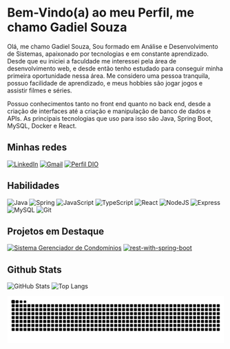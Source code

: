 # Bem-Vindo(a) ao meu Perfil, me chamo Gadiel Souza

Olá, me chamo Gadiel Souza, Sou formado em Análise e Desenvolvimento de Sistemas, apaixonado por tecnologias e em constante aprendizado. Desde que eu iniciei a faculdade me interessei pela área de desenvolvimento web, e desde então tenho estudado para conseguir minha primeira oportunidade nessa área. Me considero uma pessoa tranquila, possuo facilidade de aprendizado, e meus hobbies são jogar jogos e assistir filmes e séries.

Possuo conhecimentos tanto no front end quanto no back end, desde a criação de interfaces até a criação e manipulação de banco de dados e APIs. As principais tecnologias que uso para isso são Java, Spring Boot, MySQL, Docker e React.

## Minhas redes

[![LinkedIn](https://img.shields.io/badge/-LinkedIn-000?style=for-the-badge&logo=linkedin&logoColor=30A3DC)](https://www.linkedin.com/in/gadielsouzafrontend/)
[![Gmail](https://img.shields.io/badge/Gmail-333333?style=for-the-badge&logo=gmail&logoColor=red)](mailto:gadielbarrosdesouza@gmail.com)
[![Perfil DIO](https://img.shields.io/badge/-Meu%20Perfil%20na%20DIO-30A3DC?style=for-the-badge)](https://web.dio.me/users/gadielbarrosdesouza/)

## Habilidades

![Java](https://img.shields.io/badge/java-%23ED8B00.svg?style=for-the-badge&logo=openjdk&logoColor=white)
![Spring](https://img.shields.io/badge/spring-%236DB33F.svg?style=for-the-badge&logo=spring&logoColor=white)
![JavaScript](https://img.shields.io/badge/JavaScript-F7DF1E?style=for-the-badge&logo=javascript&logoColor=black)
![TypeScript](https://img.shields.io/badge/TypeScript-007ACC?style=for-the-badge&logo=typescript&logoColor=white)
![React](https://img.shields.io/badge/React-20232A?style=for-the-badge&logo=react&logoColor=61DAFB)
![NodeJS](https://img.shields.io/badge/node.js-6DA55F?style=for-the-badge&logo=node.js&logoColor=white)
![Express](https://img.shields.io/badge/express.js-%23404d59.svg?style=for-the-badge&logo=express&logoColor=%2361DAFB)
![MySQL](https://img.shields.io/badge/MySQL-00000F?style=for-the-badge&logo=mysql&logoColor=white)
![Git](https://img.shields.io/badge/GIT-E44C30?style=for-the-badge&logo=git&logoColor=white)

## Projetos em Destaque

[![Sistema Gerenciador de Condomínios](https://github-readme-stats.vercel.app/api/pin/?username=Gadiel-S&repo=gerenciador_condominios&bg_color=000&border_color=30A3DC&show_icons=true&icon_color=30A3DC&title_color=E94D5F&text_color=FFF)](https://github.com/Gadiel-S/gerenciador_condominios)
[![rest-with-spring-boot](https://github-readme-stats.vercel.app/api/pin/?username=Gadiel-S&repo=hibernate&bg_color=000&border_color=30A3DC&show_icons=true&icon_color=30A3DC&title_color=E94D5F&text_color=FFF&cache_seconds=0)](https://github.com/Gadiel-S/rest-with-spring-boot)

## Github Stats

![GitHub Stats](https://github-readme-stats.vercel.app/api?username=Gadiel-S&theme=transparent&bg_color=000&border_color=30A3DC&show_icons=true&icon_color=30A3DC&title_color=E94D5F&text_color=FFF)
![Top Langs](https://github-readme-stats.vercel.app/api/top-langs/?username=Gadiel-S&layout=compact&bg_color=000&border_color=30A3DC&title_color=E94D5F&text_color=FFF)

<picture>
  <source media="(prefers-color-scheme: dark)" srcset="https://raw.githubusercontent.com/Gadiel-s/gadiel-s/output/github-contribution-grid-snake-dark.svg">
  <source media="(prefers-color-scheme: light)" srcset="https://raw.githubusercontent.com/Gadiel-s/gadiel-s/output/github-contribution-grid-snake.svg">
  <img alt="github contribution grid snake animation" src="https://raw.githubusercontent.com/Gadiel-s/gadiel-s/output/github-contribution-grid-snake.svg">
</picture>
